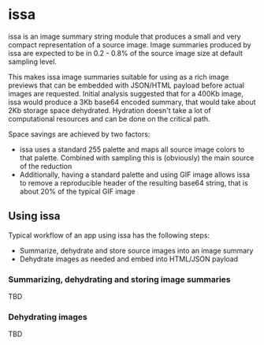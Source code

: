 # issa

issa is an image summary string module that produces a small and very compact representation of a source image. Image summaries produced by issa are expected to be in 0.2 - 0.8% of the source image size at default sampling level.

This makes issa image summaries suitable for using as a rich image previews that can be embedded with JSON/HTML payload before actual images are requested. Initial analysis suggested that for a 400Kb image, issa would produce a 3Kb base64 encoded summary, that would take about 2Kb storage space dehydrated. Hydration doesn't take a lot of computational resources and can be done on the critical path. 

Space savings are achieved by two factors:

- issa uses a standard 255 palette and maps all source image colors to that palette. Combined with sampling this is (obviously) the main source of the reduction  
- Additionally, having a standard palette and using GIF image allows issa to remove a reproducible header of the resulting base64 string, that is about 20% of the typical GIF image

## Using issa

Typical workflow of an app using issa has the following steps:

- Summarize, dehydrate and store source images into an image summary
- Dehydrate images as needed and embed into HTML/JSON payload

### Summarizing, dehydrating and storing image summaries

TBD

### Dehydrating images

TBD
